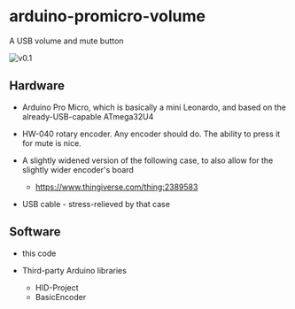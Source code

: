 # arduino-promicro-volume

A USB volume and mute button

![v0.1](https://raw.githubusercontent.com/scarfboy/arduino-promicro-usb-volume/main/v0.1.JPG)

## Hardware

* Arduino Pro Micro, which is basically a mini Leonardo, and based on the already-USB-capable ATmega32U4

* HW-040 rotary encoder. Any encoder should do. The ability to press it for mute is nice.

* A slightly widened version of the following case, to also allow for the slightly wider encoder's board 
  * https://www.thingiverse.com/thing:2389583

* USB cable - stress-relieved by that case

## Software

* this code

* Third-party Arduino libraries 
  * HID-Project
  * BasicEncoder


